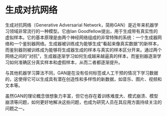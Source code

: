 # 生成对抗网络
生成对抗网络（Generative Adversarial Network，简称GAN）是近年来机器学习领域非常流行的一种模型。它由Ian Goodfellow提出，用于生成带有真实性的虚拟样本。它的基本原理是由两个神经网络组成的非常特殊的系统：一个生成器网络和一个鉴别器网络。生成器被训练成为能够生成“看起来像真实数据”的新样本，而鉴别器则被训练成为能够将生成器生成的样本与真实的样本区分开来。通过两个网络之间的“对抗”，生成器逐渐学习如何生成越来越逼真的样本，而鉴别器逐渐学习如何准确区分真实样本和虚假样本，从而二者都逐渐提升。

与其他机器学习算法不同，GAN是在没有任何标签或人工干预的情况下学习数据的，这使得它可以生成具有潜在创造性和多样性的新数据，如音乐、图片、视频和文本等。

虽然GAN的理论概念很想象力丰富，但它也存在着训练难度大、模式崩溃、模型崩溃等问题，如何更好地解决这些问题，也成为研究人员在其应用方面持续关注的问题之一。